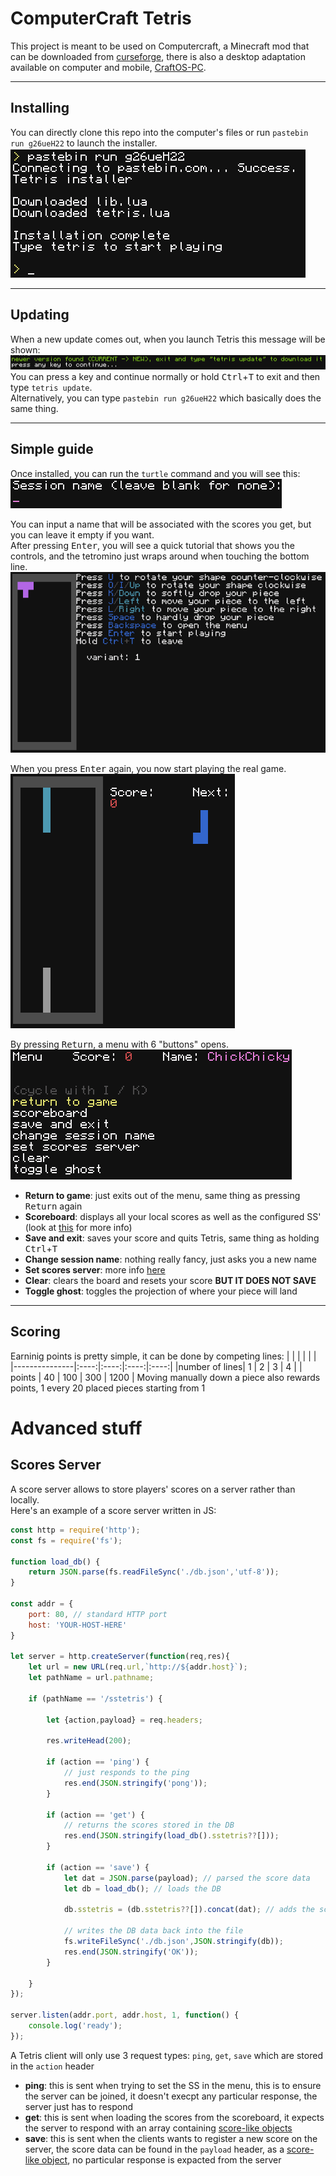 # ComputerCraft Tetris

This project is meant to be used on Computercraft, a Minecraft mod that can be downloaded from [curseforge](https://www.curseforge.com/minecraft/mc-mods/cc-tweaked), there is also a desktop adaptation available on computer and mobile, [CraftOS-PC](https://www.craftos-pc.cc/).

---

## Installing

You can directly clone this repo into the computer's files or run `pastebin run g26ueH22` to launch the installer.
![](img/install.png)

---

## Updating
When a new update comes out, when you launch Tetris this message will be shown:<br>
![](img/new_version_avail.png)
You can press a key and continue normally or hold <kbd>Ctrl</kbd>+<kbd>T</kbd> to exit and then type `tetris update`.<br>
Alternatively, you can type `pastebin run g26ueH22` which basically does the same thing.

---

## Simple guide

Once installed, you can run the `turtle` command and you will see this:
![](img/sessionname_prompt.png)

You can input a name that will be associated with the scores you get, but you can leave it empty if you want.<br>
After pressing <kbd>Enter</kbd>, you will see a quick tutorial that shows you the controls, and the tetromino just wraps around when touching the bottom line.<br>
![](img/tuto.png)

When you press <kbd>Enter</kbd> again, you now start playing the real game.<br>
![](img/game.png)

By pressing <kbd>Return</kbd>, a menu with 6 "buttons" opens.<br>
![](img/menu.png)
- **Return to game**: just exits out of the menu, same thing as pressing <kbd>Return</kbd> again
- **Scoreboard**: displays all your local scores as well as the configured SS' (look at [this](#Scores-Server) for more info)
- **Save and exit**: saves your score and quits Tetris, same thing as holding <kbd>Ctrl</kbd>+<kbd>T</kbd>
- **Change session name**: nothing really fancy, just asks you a new name
- **Set scores server**: more info [here](#Scores-Server)
- **Clear**: clears the board and resets your score **BUT IT DOES NOT SAVE**
- **Toggle ghost**: toggles the projection of where your piece will land

---

## Scoring
Earninig points is pretty simple, it can be done by competing lines:
|               |      |      |      |      |
|---------------|:----:|:----:|:----:|:----:|
|number of lines|  1   |  2   |  3   |  4   |
|    points     |  40  | 100  | 300  | 1200 |
Moving manually down a piece also rewards points, 1 every 20 placed pieces starting from 1




# Advanced stuff

## Scores Server
A score server allows to store players' scores on a server rather than locally. <br>
Here's an example of a score server written in JS:
```js
const http = require('http');
const fs = require('fs');

function load_db() {
    return JSON.parse(fs.readFileSync('./db.json','utf-8'));
}

const addr = {
    port: 80, // standard HTTP port
    host: 'YOUR-HOST-HERE'
}

let server = http.createServer(function(req,res){
    let url = new URL(req.url,`http://${addr.host}`);
    let pathName = url.pathname;
    
    if (pathName == '/sstetris') {

        let {action,payload} = req.headers;

        res.writeHead(200);

        if (action == 'ping') {
            // just responds to the ping
            res.end(JSON.stringify('pong'));
        }

        if (action == 'get') {
            // returns the scores stored in the DB
            res.end(JSON.stringify(load_db().sstetris??[]));
        }

        if (action == 'save') {
            let dat = JSON.parse(payload); // parsed the score data
            let db = load_db(); // loads the DB

            db.sstetris = (db.sstetris??[]).concat(dat); // adds the score to the existing ones

            // writes the DB data back into the file
            fs.writeFileSync('./db.json',JSON.stringify(db));
            res.end(JSON.stringify('OK'));
        }

    }
});

server.listen(addr.port, addr.host, 1, function() {
    console.log('ready');
});
```
A Tetris client will only use 3 request types: `ping`, `get`, `save` which are stored in the `action` header
- **ping**: this is sent when trying to set the SS in the menu, this is to ensure the server can be joined, it doesn't execpt any particular response, the server just has to respond
- **get**: this is sent when loading the scores from the scoreboard, it expects the server to respond with an array containing [score-like objects](#scores)
- **save**: this is sent when the clients wants to register a new score on the server, the score data can be found in the `payload` header, as a [score-like object](#scores), no particular response is expacted from the server